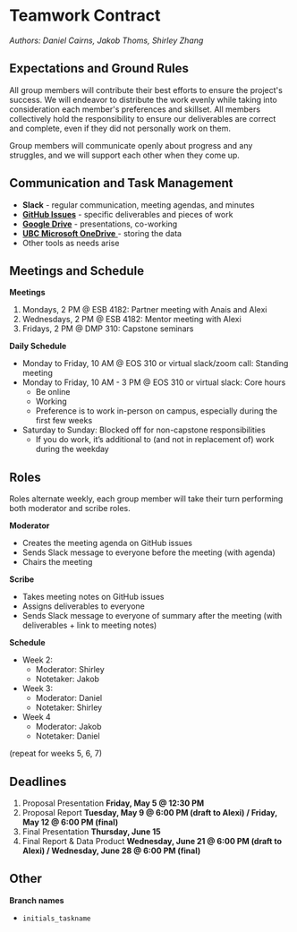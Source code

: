 # Teamwork Contract
*Authors: Daniel Cairns, Jakob Thoms, Shirley Zhang*

## Expectations and Ground Rules

All group members will contribute their best efforts to ensure the project's success. We will endeavor to distribute the work evenly while taking into consideration each member's preferences and skillset. All members collectively hold the responsibility to ensure our deliverables are correct and complete, even if they did not personally work on them.

Group members will communicate openly about progress and any struggles, and we will support each other when they come up.

## Communication and Task Management 

- **Slack** - regular communication, meeting agendas, and minutes
- [**GitHub Issues**](https://github.com/ajorsi/MDS_Antarctica/issues) - specific deliverables and pieces of work
- [**Google Drive**](https://drive.google.com/drive/folders/15gaw11sO191AVA9mY3UOgAm8qOEfgdda?usp=share_link) - presentations, co-working
- [**UBC Microsoft OneDrive** ](https://ubcca-my.sharepoint.com/personal/dcairns_student_ubc_ca/_layouts/15/onedrive.aspx?id=%2Fpersonal%2Fdcairns%5Fstudent%5Fubc%5Fca%2FDocuments%2FLMDZ&ga=1)- storing the data 
- Other tools as needs arise

## Meetings and Schedule 

**Meetings**
1. Mondays, 2 PM @ ESB 4182: Partner meeting with Anais and Alexi 
2. Wednesdays, 2 PM @ ESB 4182: Mentor meeting with Alexi 
3. Fridays, 2 PM @ DMP 310: Capstone seminars 

**Daily Schedule**
- Monday to Friday, 10 AM @ EOS 310 or virtual slack/zoom call: Standing meeting 
- Monday to Friday, 10 AM - 3 PM @ EOS 310 or virtual slack: Core hours
  - Be online 
  - Working 
  - Preference is to work in-person on campus, especially during the first few weeks
- Saturday to Sunday: Blocked off for non-capstone responsibilities 
  - If you do work, it’s additional to (and not in replacement of) work during the weekday 

## Roles 

Roles alternate weekly, each group member will take their turn performing both moderator and scribe roles.

**Moderator**
- Creates the meeting agenda on GitHub issues
- Sends Slack message to everyone before the meeting (with agenda)
- Chairs the meeting 

**Scribe** 
- Takes meeting notes on GitHub issues
- Assigns deliverables to everyone 
- Sends Slack message to everyone of summary after the meeting (with deliverables + link to meeting notes)

**Schedule**

- Week 2: 
  - Moderator: Shirley 
  - Notetaker: Jakob 
- Week 3: 
  - Moderator: Daniel
  - Notetaker: Shirley
- Week 4
  - Moderator: Jakob
  - Notetaker: Daniel 

(repeat for weeks 5, 6, 7)

## Deadlines

1. Proposal Presentation **Friday, May 5 @ 12:30 PM**
2. Proposal Report **Tuesday, May 9 @ 6:00 PM (draft to Alexi) / Friday, May 12 @ 6:00 PM (final)**
3. Final Presentation **Thursday, June 15**
4. Final Report & Data Product **Wednesday, June 21 @ 6:00 PM (draft to Alexi) / Wednesday, June 28 @ 6:00 PM (final)**

## Other 

**Branch names** 
- `initials_taskname` 

